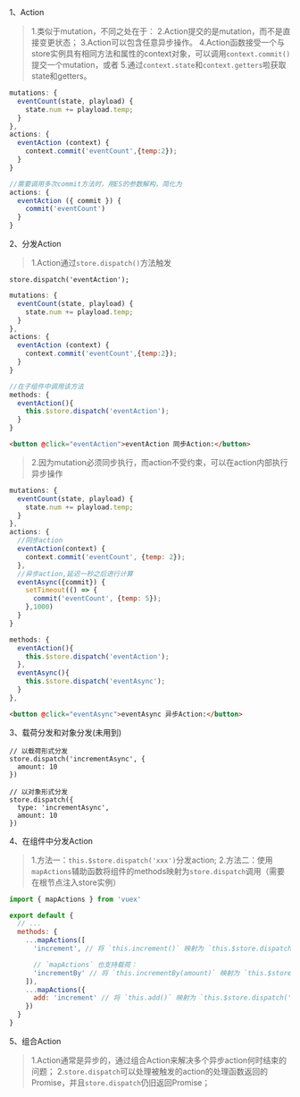 1、Action
> 1.类似于mutation，不同之处在于：
> 2.Action提交的是mutation，而不是直接变更状态；
> 3.Action可以包含任意异步操作。
> 4.Action函数接受一个与store实例具有相同方法和属性的context对象，可以调用`context.commit()`提交一个mutation，或者
> 5.通过`context.state`和`context.getters`啦获取state和getters。
```js
mutations: {
  eventCount(state, playload) {
    state.num += playload.temp;
  }
},
actions: {
  eventAction (context) {
    context.commit('eventCount',{temp:2});
  }
}
```
```js
//需要调用多次commit方法时，用ES的参数解构，简化为
actions: {
  eventAction ({ commit }) {
    commit('eventCount')
  }
}
```

2、分发Action
> 1.Action通过`store.dispatch()`方法触发
```
store.dispatch('eventAction');
```
```js
mutations: {
  eventCount(state, playload) {
    state.num += playload.temp;
  }
},
actions: {
  eventAction (context) {
    context.commit('eventCount',{temp:2});
  }
}
```
```js
//在子组件中调用该方法
methods: {
  eventAction(){
    this.$store.dispatch('eventAction');
  }
}
```
```html
<button @click="eventAction">eventAction 同步Action:</button>
```
> 2.因为mutation必须同步执行，而action不受约束，可以在action内部执行异步操作
```js
mutations: {
  eventCount(state, playload) {
    state.num += playload.temp;
  }
},
actions: {
  //同步action
  eventAction(context) {
    context.commit('eventCount', {temp: 2});
  },
  //异步action,延迟一秒之后进行计算
  eventAsync({commit}) {
    setTimeout(() => {
      commit('eventCount', {temp: 5});
    },1000)
  }
}
```
```js
methods: {
  eventAction(){
    this.$store.dispatch('eventAction');
  },
  eventAsync(){
    this.$store.dispatch('eventAsync');
  }
},
```
```html
<button @click="eventAsync">eventAsync 异步Action:</button>
```

3、载荷分发和对象分发(未用到)
```
// 以载荷形式分发
store.dispatch('incrementAsync', {
  amount: 10
})

// 以对象形式分发
store.dispatch({
  type: 'incrementAsync',
  amount: 10
})
```

4、在组件中分发Action
> 1.方法一：`this.$store.dispatch('xxx')`分发action;
> 2.方法二：使用`mapActions`辅助函数将组件的methods映射为`store.dispatch`调用（需要在根节点注入store实例）
```js
import { mapActions } from 'vuex'

export default {
  // ...
  methods: {
    ...mapActions([
      'increment', // 将 `this.increment()` 映射为 `this.$store.dispatch('increment')`

      // `mapActions` 也支持载荷：
      'incrementBy' // 将 `this.incrementBy(amount)` 映射为 `this.$store.dispatch('incrementBy', amount)`
    ]),
    ...mapActions({
      add: 'increment' // 将 `this.add()` 映射为 `this.$store.dispatch('increment')`
    })
  }
}
```

5、组合Action
> 1.Action通常是异步的，通过组合Action来解决多个异步action何时结束的问题；
> 2.`store.dispatch`可以处理被触发的action的处理函数返回的Promise，并且`store.dispatch`仍旧返回Promise；
